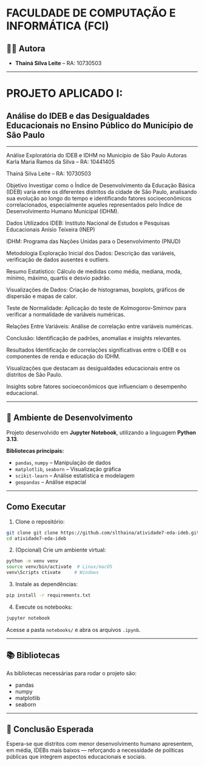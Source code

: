 # FACULDADE DE COMPUTAÇÃO E INFORMÁTICA (FCI)

## 👩‍💻 Autora

- **Thainá Silva Leite** – RA: 10730503  

---

# PROJETO APLICADO I:  
## Análise do IDEB e das Desigualdades Educacionais no Ensino Público do Município de São Paulo

---

Análise Exploratória do IDEB e IDHM no Município de São Paulo
Autoras
Karla Maria Ramos da Silva – RA: 10441405

Thainá Silva Leite – RA: 10730503

Objetivo
Investigar como o Índice de Desenvolvimento da Educação Básica (IDEB) varia entre os diferentes distritos da cidade de São Paulo, analisando sua evolução ao longo do tempo e identificando fatores socioeconômicos correlacionados, especialmente aqueles representados pelo Índice de Desenvolvimento Humano Municipal (IDHM).

Dados Utilizados
IDEB: Instituto Nacional de Estudos e Pesquisas Educacionais Anísio Teixeira (INEP)

IDHM: Programa das Nações Unidas para o Desenvolvimento (PNUD)

Metodologia
Exploração Inicial dos Dados: Descrição das variáveis, verificação de dados ausentes e outliers.

Resumo Estatístico: Cálculo de medidas como média, mediana, moda, mínimo, máximo, quartis e desvio padrão.

Visualizações de Dados: Criação de histogramas, boxplots, gráficos de dispersão e mapas de calor.

Teste de Normalidade: Aplicação do teste de Kolmogorov-Smirnov para verificar a normalidade de variáveis numéricas.

Relações Entre Variáveis: Análise de correlação entre variáveis numéricas.

Conclusão: Identificação de padrões, anomalias e insights relevantes.

Resultados
Identificação de correlações significativas entre o IDEB e os componentes de renda e educação do IDHM.

Visualizações que destacam as desigualdades educacionais entre os distritos de São Paulo.

Insights sobre fatores socioeconômicos que influenciam o desempenho educacional.

---

## 🔧 Ambiente de Desenvolvimento

Projeto desenvolvido em **Jupyter Notebook**, utilizando a linguagem **Python 3.13**.

**Bibliotecas principais:**

- `pandas`, `numpy` – Manipulação de dados  
- `matplotlib`, `seaborn` – Visualização gráfica  
- `scikit-learn` – Análise estatística e modelagem  
- `geopandas` – Análise espacial  

---

##  Como Executar

1. Clone o repositório:
```bash
git clone git clone https://github.com/slthaina/atividade7-eda-ideb.git
cd atividade7-eda-ideb
```

2. (Opcional) Crie um ambiente virtual:
```bash
python -m venv venv
source venv/bin/activate  # Linux/macOS
venv\Scripts ctivate     # Windows
```

3. Instale as dependências:
```bash
pip install -r requirements.txt
```

4. Execute os notebooks:
```bash
jupyter notebook
```
Acesse a pasta `notebooks/` e abra os arquivos `.ipynb`.

---

## 📚 Bibliotecas

As bibliotecas necessárias para rodar o projeto são:

- pandas
- numpy
- matplotlib
- seaborn

---

## 🧠 Conclusão Esperada

Espera-se que distritos com menor desenvolvimento humano apresentem, em média, IDEBs mais baixos — reforçando a necessidade de políticas públicas que integrem aspectos educacionais e sociais.

